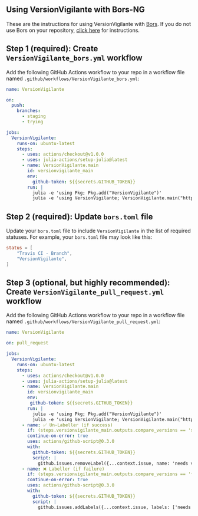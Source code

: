 ## Using VersionVigilante with Bors-NG

These are the instructions for using VersionVigilante with
[Bors](https://github.com/bors-ng/bors-ng). If you do not use Bors on your
repository, [click here](README.md) for instructions.

## Step 1 (required): Create `VersionVigilante_bors.yml` workflow

Add the following GitHub Actions workflow to your repo in a workflow file
named `.github/workflows/VersionVigilante_bors.yml`:
```yaml
name: VersionVigilante

on:
  push:
    branches:
      - staging
      - trying

jobs:
  VersionVigilante:
    runs-on: ubuntu-latest
    steps:
      - uses: actions/checkout@v1.0.0
      - uses: julia-actions/setup-julia@latest
      - name: VersionVigilante.main
        id: versionvigilante_main
        env:
          github-token: ${{secrets.GITHUB_TOKEN}}
        run: |
          julia -e 'using Pkg; Pkg.add("VersionVigilante")'
          julia -e 'using VersionVigilante; VersionVigilante.main("https://x-access-token:${{ secrets.GITHUB_TOKEN }}@github.com/${{ github.repository }}")'
```

## Step 2 (required): Update `bors.toml` file

Update your `bors.toml` file to include `VersionVigilante` in the list of
required statuses. For example, your `bors.toml` file may look like this:
```toml
status = [
    "Travis CI - Branch",
    "VersionVigilante",
]
```

## Step 3 (optional, but highly recommended): Create `VersionVigilante_pull_request.yml` workflow

Add the following GitHub Actions workflow to your repo in a workflow file
named `.github/workflows/VersionVigilante_pull_request.yml`:
```yaml
name: VersionVigilante

on: pull_request

jobs:
  VersionVigilante:
    runs-on: ubuntu-latest
    steps:
      - uses: actions/checkout@v1.0.0
      - uses: julia-actions/setup-julia@latest
      - name: VersionVigilante.main
        id: versionvigilante_main
        env:
         github-token: ${{secrets.GITHUB_TOKEN}}
        run: |
          julia -e 'using Pkg; Pkg.add("VersionVigilante")'
          julia -e 'using VersionVigilante; VersionVigilante.main("https://x-access-token:${{ secrets.GITHUB_TOKEN }}@github.com/${{ github.repository }}")'
      - name: ✅ Un-Labeller (if success)
        if: (steps.versionvigilante_main.outputs.compare_versions == 'success') && (success() || failure())
        continue-on-error: true
        uses: actions/github-script@0.3.0
        with:
          github-token: ${{secrets.GITHUB_TOKEN}}
          script: |
            github.issues.removeLabel({...context.issue, name: 'needs version bump'})
      - name: ❌ Labeller (if failure)
        if: (steps.versionvigilante_main.outputs.compare_versions == 'failure') && (success() || failure())
        continue-on-error: true
        uses: actions/github-script@0.3.0
        with:
          github-token: ${{secrets.GITHUB_TOKEN}}
          script: |
            github.issues.addLabels({...context.issue, labels: ['needs version bump']})
```
